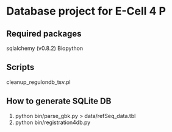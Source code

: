 Database project for E-Cell 4 P
===========

Required packages
-----------
sqlalchemy (v0.8.2)
Biopython

Scripts
-----------
cleanup_regulondb_tsv.pl

How to generate SQLite DB
-----------
1. python bin/parse_gbk.py > data/refSeq_data.tbl
2. python bin/registration4db.py
